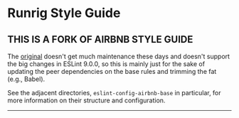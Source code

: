 Runrig Style Guide
================================================================================
THIS IS A FORK OF AIRBNB STYLE GUIDE
--------------------------------------------------------------------------------

The [original] doesn't get much maintenance these days and doesn't support the
big changes in ESLint 9.0.0, so this is mainly just for the sake of updating the
peer dependencies on the base rules and trimming the fat (e.g., Babel).

See the adjacent directories, `eslint-config-airbnb-base` in particular, for
more information on their structure and configuration.

[original]: https://github.com/airbnb/javascript/

--------------------------------------------------------------------------------
